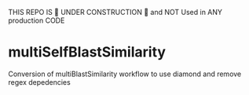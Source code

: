 THIS REPO IS 🚧 UNDER CONSTRUCTION 🚧 and NOT Used in ANY production CODE
# multiSelfBlastSimilarity
Conversion of multiBlastSimilarity workflow to use diamond and remove regex depedencies

